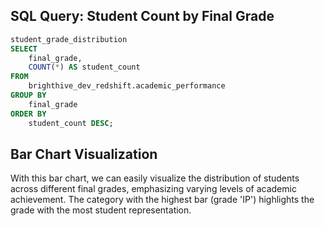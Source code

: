 ## SQL Query: Student Count by Final Grade

```sql
student_grade_distribution
SELECT 
    final_grade, 
    COUNT(*) AS student_count 
FROM 
    brighthive_dev_redshift.academic_performance 
GROUP BY 
    final_grade 
ORDER BY 
    student_count DESC;
```

## Bar Chart Visualization

<BarChart
    data={student_grade_distribution}
    x=final_grade
    y=student_count
    labels=true
    title="Student Count by Final Grade"
    description="The distribution of student counts across various final grades reveals that 'IP' has the highest number of students, indicating high levels of achievement among the highest represented grades."
/>

With this bar chart, we can easily visualize the distribution of students across different final grades, emphasizing varying levels of academic achievement. The category with the highest bar (grade 'IP') highlights the grade with the most student representation.